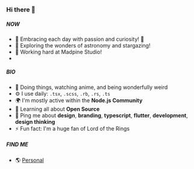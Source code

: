 ### Hi there 👋

##### NOW
- 🌟 Embracing each day with passion and curiosity! 🍃
- 🔭 Exploring the wonders of astronomy and stargazing!
- 💼 Working hard at Madpine Studio!
- 
##### BIO
- 🏢 Doing things, watching anime, and being wonderfully weird
- ⚙️ I use daily: `.tsx`, `.scss`, `.rb`, `.rs`, `.ts`
- 🌍 I'm mostly active within the **Node.js Community**
- 🌱 Learning all about **Open Source**
- 💬 Ping me about **design**, **branding**, **typescript**, **flutter**, **development**, **design thinking**
- ⚡️ Fun fact: I'm a huge fan of Lord of the Rings

##### FIND ME
- 🌎 [Personal](https://nathan3boss.dev/)
